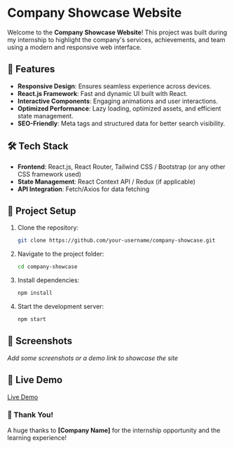 # Company Showcase Website

Welcome to the **Company Showcase Website**! This project was built during my internship to highlight the company's services, achievements, and team using a modern and responsive web interface.

## 🚀 Features

- **Responsive Design**: Ensures seamless experience across devices.
- **React.js Framework**: Fast and dynamic UI built with React.
- **Interactive Components**: Engaging animations and user interactions.
- **Optimized Performance**: Lazy loading, optimized assets, and efficient state management.
- **SEO-Friendly**: Meta tags and structured data for better search visibility.

## 🛠️ Tech Stack

- **Frontend**: React.js, React Router, Tailwind CSS / Bootstrap (or any other CSS framework used)
- **State Management**: React Context API / Redux (if applicable)
- **API Integration**: Fetch/Axios for data fetching

## 📂 Project Setup

1. Clone the repository:
   ```sh
   git clone https://github.com/your-username/company-showcase.git
   ```
2. Navigate to the project folder:
   ```sh
   cd company-showcase
   ```
3. Install dependencies:
   ```sh
   npm install
   ```
4. Start the development server:
   ```sh
   npm start
   ```

## 📸 Screenshots

_Add some screenshots or a demo link to showcase the site_

## 🔗 Live Demo

[Live Demo](https://your-deployment-url.com)

### 🌟 Thank You!

A huge thanks to **[Company Name]** for the internship opportunity and the learning experience!
